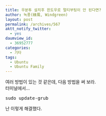 ```yaml
---
title: 우분투 설치후 윈도우로 멀티부팅이 안 된다면?
author: 녹풍(綠風, Windgreen)
layout: post
permalink: /archives/567
aktt_notify_twitter:
  - yes
daumview_id:
  - 36952777
categories:
  - 기타
tags:
  - Ubuntu
  - Ubuntu Family
---
```

여러 방법이 있는 것 같은데, 다음 방법을 써 보라.  
터미널에서&#8230; <pre class="brush:plain">sudo update-grub</pre>

난 이렇게 해결했다.